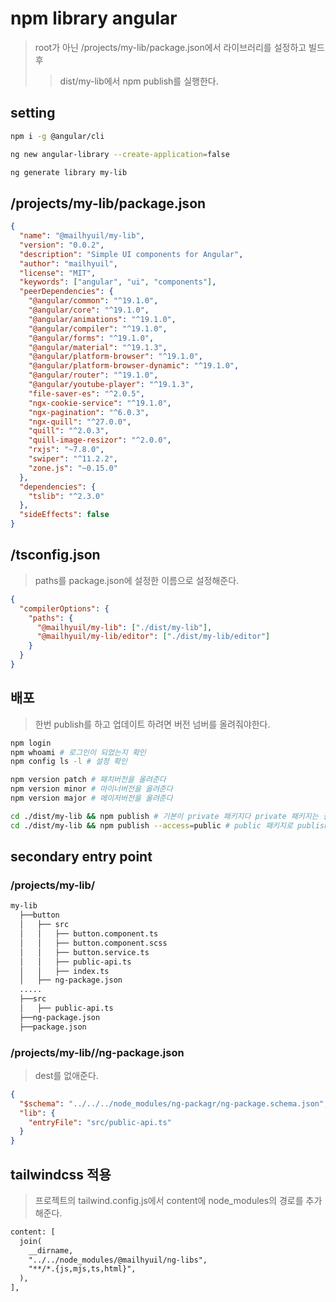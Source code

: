 # npm library angular

> root가 아닌 /projects/my-lib/package.json에서 라이브러리를 설정하고 빌드 후
>
> > dist/my-lib에서 npm publish를 실행한다.

## setting

```sh
npm i -g @angular/cli

ng new angular-library --create-application=false

ng generate library my-lib
```

## /projects/my-lib/package.json

```json
{
  "name": "@mailhyuil/my-lib",
  "version": "0.0.2",
  "description": "Simple UI components for Angular",
  "author": "mailhyuil",
  "license": "MIT",
  "keywords": ["angular", "ui", "components"],
  "peerDependencies": {
    "@angular/common": "^19.1.0",
    "@angular/core": "^19.1.0",
    "@angular/animations": "^19.1.0",
    "@angular/compiler": "^19.1.0",
    "@angular/forms": "^19.1.0",
    "@angular/material": "^19.1.3",
    "@angular/platform-browser": "^19.1.0",
    "@angular/platform-browser-dynamic": "^19.1.0",
    "@angular/router": "^19.1.0",
    "@angular/youtube-player": "^19.1.3",
    "file-saver-es": "^2.0.5",
    "ngx-cookie-service": "^19.1.0",
    "ngx-pagination": "^6.0.3",
    "ngx-quill": "^27.0.0",
    "quill": "^2.0.3",
    "quill-image-resizor": "^2.0.0",
    "rxjs": "~7.8.0",
    "swiper": "^11.2.2",
    "zone.js": "~0.15.0"
  },
  "dependencies": {
    "tslib": "^2.3.0"
  },
  "sideEffects": false
}
```

## /tsconfig.json

> paths를 package.json에 설정한 이름으로 설정해준다.

```json
{
  "compilerOptions": {
    "paths": {
      "@mailhyuil/my-lib": ["./dist/my-lib"],
      "@mailhyuil/my-lib/editor": ["./dist/my-lib/editor"]
    }
  }
}
```

## 배포

> 한번 publish를 하고 업데이트 하려면 버전 넘버를 올려줘야한다.

```sh
npm login
npm whoami # 로그인이 되었는지 확인
npm config ls -l # 설정 확인

npm version patch # 패치버전을 올려준다
npm version minor # 마이너버전을 올려준다
npm version major # 메이저버전을 올려준다

cd ./dist/my-lib && npm publish # 기본이 private 패키지다 private 패키지는 결제가 필요
cd ./dist/my-lib && npm publish --access=public # public 패키지로 publish
```

## secondary entry point

### /projects/my-lib/<component-name>

```txt
my-lib
  ├──button
  │   ├── src
  │   │   ├── button.component.ts
  │   │   ├── button.component.scss
  │   │   ├── button.service.ts
  │   │   ├── public-api.ts
  │   │   ├── index.ts
  │   ├── ng-package.json
  .....
  ├──src
  │   ├── public-api.ts
  ├──ng-package.json
  ├──package.json
```

### /projects/my-lib/<component-name>/ng-package.json

> dest를 없애준다.

```json
{
  "$schema": "../../../node_modules/ng-packagr/ng-package.schema.json",
  "lib": {
    "entryFile": "src/public-api.ts"
  }
}
```

## tailwindcss 적용

> 프로젝트의 tailwind.config.js에서 content에 node_modules의 경로를 추가해준다.

```txt
content: [
  join(
    __dirname,
    "../../node_modules/@mailhyuil/ng-libs",
    "**/*.{js,mjs,ts,html}",
  ),
],
```
